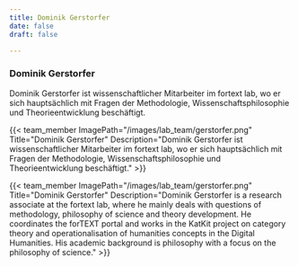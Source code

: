 ```yaml
---
title: Dominik Gerstorfer
date: false
draft: false

---
```


### Dominik Gerstorfer
Dominik Gerstorfer ist wissenschaftlicher Mitarbeiter im fortext lab, wo er sich hauptsächlich mit Fragen der Methodologie, Wissenschaftsphilosophie und Theorieentwicklung beschäftigt. 

{{< team_member ImagePath="/images/lab_team/gerstorfer.png" Title="Dominik Gerstorfer" Description="Dominik Gerstorfer ist wissenschaftlicher Mitarbeiter im fortext lab, wo er sich hauptsächlich mit Fragen der Methodologie, Wissenschaftsphilosophie und Theorieentwicklung beschäftigt." >}}

{{< team_member ImagePath="/images/lab_team/gerstorfer.png" Title="Dominik Gerstorfer" Description="Dominik Gerstorfer is a research associate at the fortext lab, where he mainly deals with questions of methodology, philosophy of science and theory development. He coordinates the forTEXT portal and works in the KatKit project on category theory and operationalisation of humanities concepts in the Digital Humanities. His academic background is philosophy with a focus on the philosophy of science." >}}


